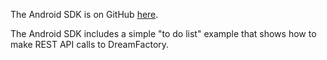 The Android SDK is on GitHub [here](https://github.com/dreamfactorysoftware/android-sdk).

The Android SDK includes a simple "to do list" example that shows how to make REST API calls to DreamFactory.